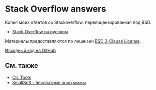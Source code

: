 # Stack Overflow answers

Копия моих ответов со Stackoverflow, перелицензированная под BSD.

- [Stack Overflow на русском](tools/html/ru.stackoverflow.com/posts/index.md)

Материалы предоставляются по лицензии [BSD 3-Clause License](https://github.com/MSDN-WhiteKnight/answers/blob/master/LICENSE).

[Исходный код на GitHub](https://github.com/MSDN-WhiteKnight/answers/)

## См. также

- [CIL Tools](https://github.com/MSDN-WhiteKnight/CilTools/)
- [SmallSoft - бесплатные программы](https://smallsoft2.blogspot.com/)
